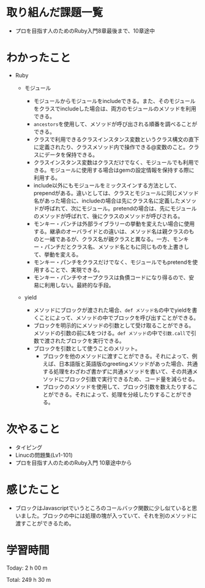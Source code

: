 # 取り組んだ課題一覧
- プロを目指す人のためのRuby入門8章最後まで、10章途中

# わかったこと
- Ruby
    - モジュール
        - モジュールからモジュールをincludeできる。また、そのモジュールをクラスでincludeした場合は、両方のモジュールのメソッドを利用できる。
        - `ancestors`を使用して、メソッドが呼び出される順番を調べることができる。
        - クラスで利用できるクラスインスタンス変数というクラス構文の直下に定義されたり、クラスメソッド内で操作できる@変数のこと。クラスにデータを保持できる。
        - クラスインスタンス変数はクラスだけでなく、モジュールでも利用できる。モジュールに使用する場合はgemの設定情報を保持する際に利用する。
        - include以外にもモジュールをミックスインする方法として、prependがある。違いとしては、クラスとモジュールに同じメソッド名があった場合に、includeの場合は先にクラス名に定義したメソッドが呼ばれて、次にモジュール。pretendの場合は、先にモジュールのメソッドが呼ばれて、後にクラスのメソッドが呼びされる。
        - モンキー・パンチは外部ライブラリーの挙動を変えたい場合に使用する。継承のオーバライドとの違いは、メソッド名は親クラスのものと一緒であるが、クラス名が親クラスと異なる。一方、モンキー・パンチだとクラス名、メソッド名ともに同じものを上書きして、挙動を変える。
        - モンキー・パンチをクラスだけでなく、モジュールでもpretendを使用することで、実現できる。
        - モンキー・パンチやオープクラスは負債コードになり得るので、安易に利用しない。最終的な手段。

    - yield
        - メソッドにブロックが渡された場合、`def メソッド名`の中でyieldを書くことによって、メソッドの中でブロックを呼び出すことができる。
        - ブロックを明示的にメソッドの引数として受け取ることができる。メソッドの引数の前に&をつける。`def メソッド`の中で`引数.call`で引数で渡されたブロックを実行できる。
        - ブロックを引数として使うことのメリット。
            - ブロックを他のメソッドに渡すことができる。それによって、例えば、日本語版と英語版のgreetingメソッドがあった場合、共通する処理をわざわざ書かずに共通メソッドを書いて、その共通メソッドにブロック引数で実行できるため、コード量を減らせる。
            - ブロックのメソッドを使用して、ブロック引数を数えたりすることができる。それによって、処理を分岐したりすることができる。

# 次やること
- タイピング
- Linucの問題集(Lv1-101)
- プロを目指す人のためのRuby入門 10章途中から 

# 感じたこと
- ブロックはJavascriptでいうところのコールバック関数に少し似ていると思いました。ブロックの中には処理の塊が入っていて、それを別のメソッドに渡すことができるため。

# 学習時間
Today: 2 h 00 m

Total: 249 h 30 m
















